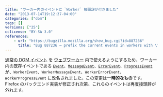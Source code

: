 ```yaml
---
title: "ワーカー内のイベントに `Worker` 接頭辞が付きました"
date: "2013-07-14T19:12:37-04:00"
categories: ["dom"]
tags: []
versions: ["25"]
cclicense: "BY-SA 3.0"
references:
    - url: "https://bugzilla.mozilla.org/show_bug.cgi?id=887236"
      title: "Bug 887236 – prefix the current events in workers with \"Worker\""
---
```

[通常の DOM イベント](https://developer.mozilla.org/ja/docs/Web/Reference/Events) を [ウェブワーカー](https://developer.mozilla.org/ja/docs/Web/Guide/Performance/Using_web_workers) 内で使えるようにするため、ワーカー内の既存イベントである [`Event`](https://developer.mozilla.org/ja/docs/Web/API/Event)、[`MessageEvent`](https://developer.mozilla.org/ja/docs/Web/API/MessageEvent)、[`ErrorEvent`](https://developer.mozilla.org/ja/docs/Web/API/ErrorEvent)、[`ProgressEvent`](https://developer.mozilla.org/ja/docs/Web/API/ProgressEvent) が、`WorkerEvent`、`WorkerMessageEvent`、`WorkerErrorEvent`、`WorkerProgressEvent` に改名されました。この変更は**一時的なもの**です。Firefox のバックエンド実装が修正され次第、これらのイベントは再度接頭辞が外れます。
